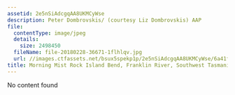 ```yaml
---
assetid: 2e5nSiAdcgqAA8UKMCyWse
description: Peter Dombrovskis/ (courtesy Liz Dombrovskis) AAP
file:
  contentType: image/jpeg
  details:
    size: 2498450
  fileName: file-20180228-36671-1flhlqv.jpg
  url: //images.ctfassets.net/bsux5spekp1p/2e5nSiAdcgqAA8UKMCyWse/6a41f7a1c76f35f669c151e07524bc78/file-20180228-36671-1flhlqv.jpg
title: Morning Mist Rock Island Bend, Franklin River, Southwest Tasmania.
---
```

No content found